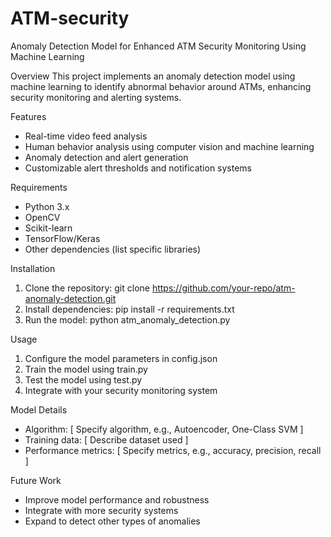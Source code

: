 # ATM-security

Anomaly Detection Model for Enhanced ATM Security Monitoring Using Machine Learning

Overview
This project implements an anomaly detection model using machine learning to identify abnormal behavior around ATMs, enhancing security monitoring and alerting systems.

Features
- Real-time video feed analysis
- Human behavior analysis using computer vision and machine learning
- Anomaly detection and alert generation
- Customizable alert thresholds and notification systems

Requirements
- Python 3.x
- OpenCV
- Scikit-learn
- TensorFlow/Keras
- Other dependencies (list specific libraries)

Installation
1. Clone the repository: git clone https://github.com/your-repo/atm-anomaly-detection.git
2. Install dependencies: pip install -r requirements.txt
3. Run the model: python atm_anomaly_detection.py

Usage
1. Configure the model parameters in config.json
2. Train the model using train.py
3. Test the model using test.py
4. Integrate with your security monitoring system

Model Details
- Algorithm: [ Specify algorithm, e.g., Autoencoder, One-Class SVM ]
- Training data: [ Describe dataset used ]
- Performance metrics: [ Specify metrics, e.g., accuracy, precision, recall ]

Future Work
- Improve model performance and robustness
- Integrate with more security systems
- Expand to detect other types of anomalies

